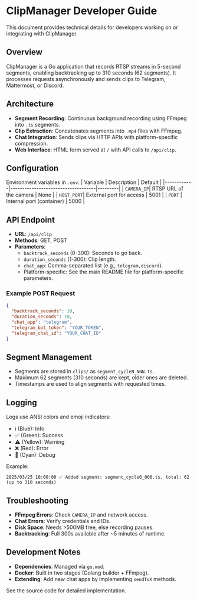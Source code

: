 # ClipManager Developer Guide

This document provides technical details for developers working on or integrating with ClipManager.

## Overview

ClipManager is a Go application that records RTSP streams in 5-second segments, enabling backtracking up to 310 seconds (62 segments). It processes requests asynchronously and sends clips to Telegram, Mattermost, or Discord.

## Architecture

- **Segment Recording**: Continuous background recording using FFmpeg into `.ts` segments.
- **Clip Extraction**: Concatenates segments into `.mp4` files with FFmpeg.
- **Chat Integration**: Sends clips via HTTP APIs with platform-specific compression.
- **Web Interface**: HTML form served at `/` with API calls to `/api/clip`.

## Configuration

Environment variables in `.env`:
| Variable   | Description                        | Default |
|------------|------------------------------------|---------|
| `CAMERA_IP`| RTSP URL of the camera             | None    |
| `HOST_PORT`| External port for access           | 5001    |
| `PORT`     | Internal port (container)          | 5000    |

## API Endpoint

- **URL**: `/api/clip`
- **Methods**: GET, POST
- **Parameters**:
  - `backtrack_seconds` (0-300): Seconds to go back.
  - `duration_seconds` (1-300): Clip length.
  - `chat_app`: Comma-separated list (e.g., `telegram,discord`).
  - Platform-specific: See the main README file for platform-specific parameters.

### Example POST Request
```json
{
  "backtrack_seconds": 10,
  "duration_seconds": 10,
  "chat_app": "telegram",
  "telegram_bot_token": "YOUR_TOKEN",
  "telegram_chat_id": "YOUR_CHAT_ID"
}
```

## Segment Management

- Segments are stored in `clips/` as `segment_cycleN_NNN.ts`.
- Maximum 62 segments (310 seconds) are kept, older ones are deleted.
- Timestamps are used to align segments with requested times.

## Logging

Logs use ANSI colors and emoji indicators:
- ℹ️ (Blue): Info
- ✅ (Green): Success
- ⚠️ (Yellow): Warning
- ❌ (Red): Error
- 🔧 (Cyan): Debug

Example:
```
2025/03/25 10:00:00 ✅ Added segment: segment_cycle0_000.ts, total: 62 (up to 310 seconds)
```

## Troubleshooting

- **FFmpeg Errors**: Check `CAMERA_IP` and network access.
- **Chat Errors**: Verify credentials and IDs.
- **Disk Space**: Needs >500MB free, else recording pauses.
- **Backtracking**: Full 300s available after ~5 minutes of runtime.

## Development Notes

- **Dependencies**: Managed via `go.mod`.
- **Docker**: Built in two stages (Golang builder + FFmpeg).
- **Extending**: Add new chat apps by implementing `sendToX` methods.

See the source code for detailed implementation.